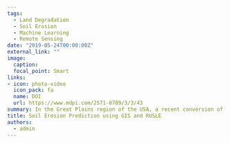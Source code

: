 ```yaml
---
tags:
  - Land Degradation
  - Soil Erosion
  - Machine Learning
  - Remote Sensing
date: "2019-05-24T00:00:00Z"
external_link: ""
image:
  caption: 
  focal_point: Smart
links:
- icon: photo-video
  icon_pack: fa
  name: DOI
  url: https://www.mdpi.com/2571-8789/3/3/43
summary: In the Great Plains region of the USA, a recent conversion of the grasslands to cropland impacting the soil erosion and hence the crop productivity. The GIS-Enabled Revised Universal Soil Loss Equation was used to estimate the soil erosion at the watershed scale in the present study. Soil erosion in the current study was predicted for the Big Sioux River watershed scale using the spatial data downloaded from the easily available online sources.  
title: Soil Erosion Prediction using GIS and RUSLE
authors: 
  - admin
---
```

